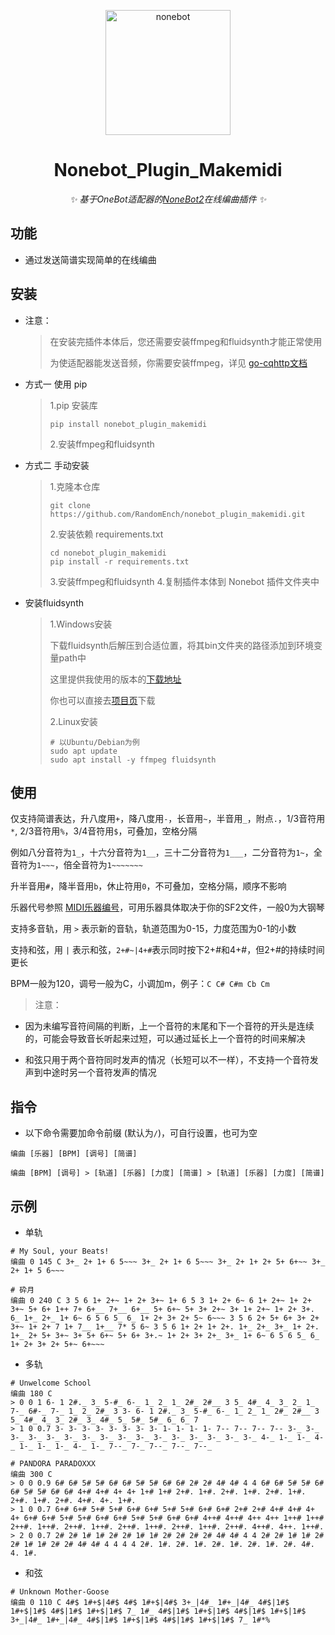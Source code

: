 <p align="center">
  <a href="https://v2.nonebot.dev/"><img src="https://v2.nonebot.dev/logo.png" width="200" height="200" alt="nonebot"></a>
</p>

<div align="center">
  
# Nonebot_Plugin_Makemidi
  
_✨ 基于OneBot适配器的[NoneBot2](https://v2.nonebot.dev/)在线编曲插件 ✨_
  
</div>

## 功能

- 通过发送简谱实现简单的在线编曲

## 安装

+ 注意：
  > 在安装完插件本体后，您还需要安装ffmpeg和fluidsynth才能正常使用
  >
  > 为使适配器能发送音频，你需要安装ffmpeg，详见 [go-cqhttp文档](https://docs.go-cqhttp.org/guide/quick_start.html#%E5%AE%89%E8%A3%85-ffmpeg)

+ 方式一 使用 pip
  > 1.pip 安装库
  > ```
  > pip install nonebot_plugin_makemidi
  > ```
  > 2.安装ffmpeg和fluidsynth

+ 方式二 手动安装
  > 1.克隆本仓库
  > ```
  > git clone https://github.com/RandomEnch/nonebot_plugin_makemidi.git
  > ```
  > 2.安装依赖 requirements.txt
  > ```
  > cd nonebot_plugin_makemidi
  > pip install -r requirements.txt
  > ```
  > 3.安装ffmpeg和fluidsynth
  > 4.复制插件本体到 Nonebot 插件文件夹中

+ 安装fluidsynth
  > 1.Windows安装
  > 
  > 下载fluidsynth后解压到合适位置，将其bin文件夹的路径添加到环境变量path中
  > 
  > 这里提供我使用的版本的[下载地址](https://pan.baidu.com/s/1fHljXONT_uGQnW28Ity9Rg?psw=1145)
  > 
  > 你也可以直接去[项目页](https://github.com/FluidSynth/fluidsynth)下载
  > 
  > 2.Linux安装
  > ```
  > # 以Ubuntu/Debian为例
  > sudo apt update
  > sudo apt install -y ffmpeg fluidsynth
  > ```


## 使用

仅支持简谱表达，升八度用`+`，降八度用`-`，长音用`~`，半音用`_`，附点`.`，1/3音符用`*`, 2/3音符用`%`，3/4音符用`$`，可叠加，空格分隔

例如八分音符为`1_`，十六分音符为`1__`，三十二分音符为`1___`，二分音符为`1~`，全音符为`1~~~`，倍全音符为`1~~~~~~~`

升半音用`#`，降半音用`b`，休止符用`0`，不可叠加，空格分隔，顺序不影响

乐器代号参照 [MIDI乐器编号](https://blog.csdn.net/snail8384/article/details/8102730)，可用乐器具体取决于你的SF2文件，一般0为大钢琴

支持多音轨，用 `>` 表示新的音轨，轨道范围为0-15，力度范围为0-1的小数

支持和弦，用 `|` 表示和弦，`2+#~|4+#`表示同时按下2+#和4+#，但2+#的持续时间更长

BPM一般为120，调号一般为C，小调加m，例子：`C C# C#m Cb Cm`

> 注意：

- 因为未编写音符间隔的判断，上一个音符的末尾和下一个音符的开头是连续的，可能会导致音长听起来过短，可以通过延长上一个音符的时间来解决

- 和弦只用于两个音符同时发声的情况（长短可以不一样），不支持一个音符发声到中途时另一个音符发声的情况

## 指令

- 以下命令需要加命令前缀 (默认为`/`)，可自行设置，也可为空

```
编曲 [乐器] [BPM] [调号] [简谱]

编曲 [BPM] [调号] > [轨道] [乐器] [力度] [简谱] > [轨道] [乐器] [力度] [简谱]
```
## 示例
- 单轨
```
# My Soul, your Beats!
编曲 0 145 C 3+_ 2+ 1+ 6 5~~~ 3+_ 2+ 1+ 6 5~~~ 3+_ 2+ 1+ 2+ 5+ 6+~~ 3+_ 2+ 1+ 5 6~~~
```

```
# 砕月
编曲 0 240 C 3 5 6 1+ 2+~ 1+ 2+ 3+~ 1+ 6 5 3 1+ 2+ 6~ 6 1+ 2+~ 1+ 2+ 3+~ 5+ 6+ 1++ 7+ 6+__ 7+__ 6+__ 5+ 6+~ 5+ 3+ 2+~ 3+ 1+ 2+~ 1+ 2+ 3+. 6_ 1+_ 2+_ 1+ 6~ 6 5 6 5_ 6_ 1+ 2+ 3+ 2+ 5~ 6~~~ 3 5 6 2+ 5+ 6+ 3+ 2+ 3+~ 1+ 2+ 7 1+ 7__ 1+__ 7* 5 6~ 3 5 6 1+ 2+ 1+ 2+. 1+_ 2+_ 3+_ 1+ 2+. 1+_ 2+ 5+ 3+~ 3+ 5+ 6+~ 5+ 6+ 3+.~ 1+ 2+ 3+ 2+_ 3+_ 1+ 6~ 6 5 6 5_ 6_ 1+ 2+ 3+ 2+ 5+~ 6+~~~
```
- 多轨
```
# Unwelcome School
编曲 180 C 
> 0 0 1 6- 1 2#._ 3_ 5-#_ 6-_ 1_ 2_ 1_ 2#_ 2#__ 3 5_ 4#_ 4_ 3_ 2_ 1_ 7-_ 6#-_ 7-_ 1_ 2_ 2#_ 3 3- 6- 1 2#._ 3_ 5-#_ 6-_ 1_ 2_ 1_ 2#_ 2#__ 3 5_ 4#_ 4_ 3_ 2#_ 3_ 4#_ 5_ 5#_ 5#_ 6_ 6_ 7
> 1 0 0.7 3- 3- 3- 3- 3- 3- 3- 3- 1- 1- 1- 1- 7-- 7-- 7-- 7-- 3-_ 3-_ 3-_ 3-_ 3-_ 3-_ 3-_ 3-_ 3-_ 3-_ 3-_ 3-_ 3-_ 3-_ 3-_ 3-_ 4-_ 1-_ 1-_ 4-_ 1-_ 1-_ 1-_ 4-_ 1-_ 7--_ 7-_ 7--_ 7--_ 7--_
```
```
# PANDORA PARADOXXX
编曲 300 C
> 0 0 0.9 6# 6# 5# 5# 6# 6# 5# 5# 6# 6# 2# 2# 4# 4# 4 4 6# 6# 5# 5# 6# 6# 5# 5# 6# 6# 4+# 4+# 4+ 4+ 1+# 1+# 2+#. 1+#. 2+#. 1+#. 2+#. 1+#. 2+#. 1+#. 2+#. 4+#. 4+. 1+#.
> 1 0 0.7 6+# 6+# 5+# 5+# 6+# 6+# 5+# 5+# 6+# 6+# 2+# 2+# 4+# 4+# 4+ 4+ 6+# 6+# 5+# 5+# 6+# 6+# 5+# 5+# 6+# 6+# 4++# 4++# 4++ 4++ 1++# 1++# 2++#. 1++#. 2++#. 1++#. 2++#. 1++#. 2++#. 1++#. 2++#. 4++#. 4++. 1++#.
> 2 0 0.7 2# 2# 1# 1# 2# 2# 1# 1# 2# 2# 2# 2# 4# 4# 4 4 2# 2# 1# 1# 2# 2# 1# 1# 2# 2# 4# 4# 4 4 4 4 2#. 1#. 2#. 1#. 2#. 1#. 2#. 1#. 2#. 4#. 4. 1#.
```
- 和弦
```
# Unknown Mother-Goose
编曲 0 110 C 4#$ 1#+$|4#$ 4#$ 1#+$|4#$ 3+_|4#_ 1#+_|4#_ 4#$|1#$ 1#+$|1#$ 4#$|1#$ 1#+$|1#$ 7_ 1#_ 4#$|1#$ 1#+$|1#$ 4#$|1#$ 1#+$|1#$ 3+_|4#_ 1#+_|4#_ 4#$|1#$ 1#+$|1#$ 4#$|1#$ 1#+$|1#$ 7_ 1#*%
```
